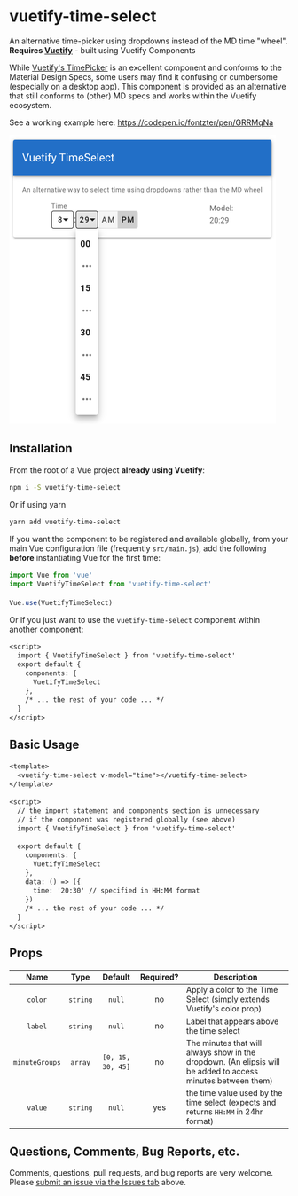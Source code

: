 # vuetify-time-select

An alternative time-picker using dropdowns instead of the MD time "wheel".
**Requires [Vuetify](https://vuetifyjs.com/)** - built using Vuetify Components

While [Vuetify's TimePicker](https://vuetifyjs.com/en/components/time-pickers) is an excellent component and conforms to the Material Design Specs, some users may find it confusing or cumbersome (especially on a desktop app). This component is provided as an alternative that still conforms to (other) MD specs and works within the Vuetify ecosystem. 

See a working example here: https://codepen.io/fontzter/pen/GRRMqNa

![](img/screenshot01.png)

## Installation

From the root of a Vue project **already using Vuetify**:

```sh
npm i -S vuetify-time-select
```

Or if using yarn

```sh
yarn add vuetify-time-select
```

If you want the component to be registered and available globally, from your main Vue configuration file (frequently `src/main.js`), add the following **before** instantiating Vue for the first time:

```js
import Vue from 'vue'
import VuetifyTimeSelect from 'vuetify-time-select'

Vue.use(VuetifyTimeSelect)
```

Or if you just want to use the `vuetify-time-select` component within another component:

```vue
<script>
  import { VuetifyTimeSelect } from 'vuetify-time-select'
  export default {
    components: {
      VuetifyTimeSelect
    },
    /* ... the rest of your code ... */
  }
</script>
```

## Basic Usage

```vue
<template>
  <vuetify-time-select v-model="time"></vuetify-time-select>
</template>

<script>
  // the import statement and components section is unnecessary
  // if the component was registered globally (see above)
  import { VuetifyTimeSelect } from 'vuetify-time-select'

  export default {
    components: {
      VuetifyTimeSelect
    },
    data: () => ({
      time: '20:30' // specified in HH:MM format
    })
    /* ... the rest of your code ... */
  }
</script>
```

## Props
|         Name         |    Type    | Default | Required? | Description                                                                                                                                                       |
|:--------------------:|:----------:|:-------:|:---------:|-------------------------------------------------------------------------------------------------------------------------------------------------------------------|
|     `color`    |  `string`  |  `null` |     no    | Apply a color to the Time Select (simply extends Vuetify's color prop)             |
|     `label`    |  `string`  |  `null` |     no    | Label that appears above the time select                                              |
|   `minuteGroups`   |  `array` | `[0, 15, 30, 45]` |     no    |  The minutes that will always show in the dropdown. (An elipsis will be added to access minutes between them)                                            |
|        `value`        |  `string`  |  `null` |    yes     | the time value used by the time select (expects and returns `HH:MM` in 24hr format)                                                                                  |

## Questions, Comments, Bug Reports, etc.

Comments, questions, pull requests, and bug reports are very welcome. Please [submit an issue via the Issues tab](https://github.com/fontzter/vuetify-time-select/issues) above.
